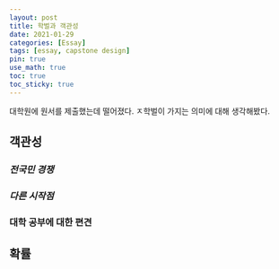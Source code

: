 ```yaml
---
layout: post
title: 학벌과 객관성
date: 2021-01-29
categories: [Essay]
tags: [essay, capstone design]
pin: true
use_math: true
toc: true
toc_sticky: true
---
```


대학원에 원서를 제출했는데 떨어졌다.  ㅈ학벌이 가지는 의미에 대해 생각해봤다.

## __객관성__

### ___전국민 경쟁___

### ___다른 시작점___

### __대학 공부에 대한 편견__

## __확률__